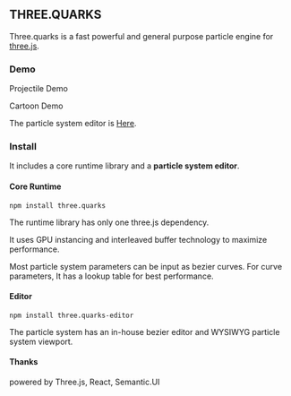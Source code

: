 ## THREE.QUARKS

Three.quarks is a fast powerful and general purpose particle engine for [three.js](https://threejs.org).

### Demo

Projectile Demo

Cartoon Demo

The particle system editor is [Here]().

### Install

It includes a core runtime library and a **particle system editor**.

#### Core Runtime

```
npm install three.quarks
```

The runtime library has only one three.js dependency.

It uses GPU instancing and interleaved buffer technology to maximize performance.

Most particle system parameters can be input as bezier curves. For curve parameters,
It has a lookup table for best performance.

#### Editor

```
npm install three.quarks-editor
```

The particle system has an in-house bezier editor and WYSIWYG particle system viewport.

#### Thanks

powered by Three.js, React, Semantic.UI